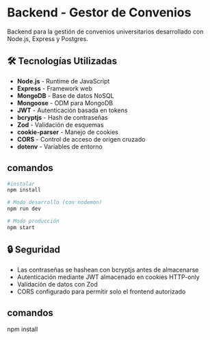 # Backend - Gestor de Convenios

Backend para la gestión de convenios universitarios desarrollado con Node.js, Express y Postgres.

## 🛠️ Tecnologías Utilizadas

- **Node.js** - Runtime de JavaScript
- **Express** - Framework web
- **MongoDB** - Base de datos NoSQL
- **Mongoose** - ODM para MongoDB
- **JWT** - Autenticación basada en tokens
- **bcryptjs** - Hash de contraseñas
- **Zod** - Validación de esquemas
- **cookie-parser** - Manejo de cookies
- **CORS** - Control de acceso de origen cruzado
- **dotenv** - Variables de entorno

## comandos 
```bash
#instalar
npm install

# Modo desarrollo (con nodemon)
npm run dev

# Modo producción
npm start
```

## 🔒 Seguridad

- Las contraseñas se hashean con bcryptjs antes de almacenarse
- Autenticación mediante JWT almacenado en cookies HTTP-only
- Validación de datos con Zod
- CORS configurado para permitir solo el frontend autorizado

## comandos 
npm install 
